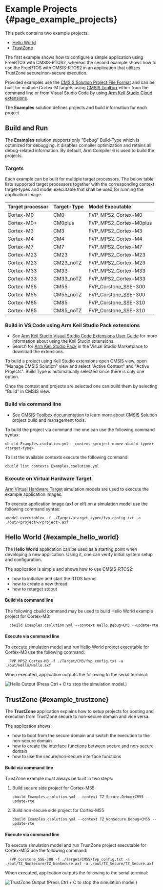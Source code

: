 # Example Projects {#page_example_projects}

This pack contains two example projects:

- [Hello World](#example_hello_world)
- [TrustZone](#example_trustzone)

The first example shows how to configure a simple application using FreeRTOS with CMSIS-RTOS2,
whereas the second example shows how to use the FreeRTOS with CMSIS-RTOS2 in an application
that utilizes TrustZone secure/non-secure execution.

Provided examples use the [CMSIS Solution Project File Format](https://open-cmsis-pack.github.io/cmsis-toolbox/YML-Input-Format/)
and can be built for multiple Cortex-M targets using [CMSIS Toolbox](https://open-cmsis-pack.github.io/cmsis-toolbox/)
either from the command line or from Visual Studio Code by using [Arm Keil Studio Cloud extensions](https://developer.arm.com/documentation/108029/0000/?lang=en).

The **Examples** solution defines projects and build information for each project.

## Build and Run

The **Examples** solution supports only "Debug" Build-Type which is optimized for debugging.
It disables compiler optimization and retains all debug-related information. By default,
Arm Compiler 6 is used to build the projects.

### Targets

Each example can be built for multiple target processors. The below table lists supported target
processors together with the corresponding context target-types and model executable that shall
be used for running the application image.

| Target processor | Target-Type | Model Executable       |
|:-----------------|:------------|:-----------------------|
| Cortex-M0        | CM0         | FVP_MPS2_Cortex-M0     |
| Cortex-M0+       | CM0plus     | FVP_MPS2_Cortex-M0plus |
| Cortex-M3        | CM3         | FVP_MPS2_Cortex-M3     |
| Cortex-M4        | CM4         | FVP_MPS2_Cortex-M4     |
| Cortex-M7        | CM7         | FVP_MPS2_Cortex-M7     |
| Cortex-M23       | CM23        | FVP_MPS2_Cortex-M23    |
| Cortex-M23       | CM23_noTZ   | FVP_MPS2_Cortex-M23    |
| Cortex-M33       | CM33        | FVP_MPS2_Cortex-M33    |
| Cortex-M33       | CM33_noTZ   | FVP_MPS2_Cortex-M33    |
| Cortex-M55       | CM55        | FVP_Corstone_SSE-300   |
| Cortex-M55       | CM55_noTZ   | FVP_Corstone_SSE-300   |
| Cortex-M85       | CM85        | FVP_Corstone_SSE-310   |
| Cortex-M85       | CM85_noTZ   | FVP_Corstone_SSE-310   |

### Build in VS Code using Arm Keil Studio Pack extensions

- See [Arm Keil Studio Visual Studio Code Extensions User Guide](https://developer.arm.com/documentation/108029/0000/?lang=en) for more information about using the Keil Studio extensions.
- Search for [Arm Keil Studio Pack](https://marketplace.visualstudio.com/items?itemName=Arm.keil-studio-pack) in the Visual Studio Marketplace to download the extensions.

To build a project using Keil Studio extensions open CMSIS view, open "Manage CMSIS Solution" view and select "Active Context" and "Active Projects". Build Type is automatically selected since there is only one option.

Once the context and projects are selected one can build them by selecting "Build" in CMSIS view.

### Build via command line

- See [CMSIS-Toolbox documentation](https://open-cmsis-pack.github.io/cmsis-toolbox/) to learn more about CMSIS Solution project build and management tools.

To build the project via command line one can use the following command syntax:

```shell
cbuild Examples.csolution.yml --context <project-name>.<build-type>+<target-type>
```

To list the available contexts execute the following command:

```shell
cbuild list contexts Examples.csolution.yml
```

### Execute on Virtual Hardware Target

[Arm Virtual Hardware Target](https://www.arm.com/products/development-tools/simulation/virtual-hardware) simulation models are used to execute the example application images.

To execute application image (axf or elf) on a simulation model use the following command syntax:

```shell
<model-executable> -f ./Target/<target_type>/fvp_config.txt -a ./out/<project>/<project>.axf
```

## Hello World {#example_hello_world}

The **Hello World** application can be used as a starting point when developing a new application. Using it, one can verify initial system setup and configuration.

The application is simple and shows how to use CMSIS-RTOS2:

- how to initialize and start the RTOS kernel
- how to create a new thread
- how to retarget stdout

#### Build via command line

The following cbuild command may be used to build Hello World example project for Cortex-M3:

```shell
  cbuild Examples.csolution.yml --context Hello.Debug+CM3 --update-rte
```

#### Execute via command line

To execute simulation model and run Hello World project executable for Cortex-M3 use the following command:

```shell
  FVP_MPS2_Cortex-M3 -f ./Target/CM3/fvp_config.txt -a ./out/Hello/Hello.axf
```

When executed, application outputs the following to the serial terminal:

![Hello Output](hello_out.png)
(Press Ctrl + C to stop the simulation model.)

## TrustZone {#example_trustzone}

The **TrustZone** application explains how to setup projects for booting and execution from TrustZone secure to non-secure domain and vice versa.

The application shows:

- how to boot from the secure domain and switch the execution to the non-secure domain
- how to create the interface functions between secure and non-secure domain
- how to use the secure/non-secure interface functions

#### Build via command line

TrustZone example must always be built in two steps:

1. Build secure side project for Cortex-M55
   ```shell
   cbuild Examples.csolution.yml --context TZ_Secure.Debug+CM55 --update-rte
   ```

2. Build non-secure side project for Cortex-M55
   ```shell
   cbuild Examples.csolution.yml --context TZ_NonSecure.Debug+CM55 --update-rte
   ```

#### Execute via command line

To execute simulation model and run TrustZone project executable for Cortex-M55 use the following command:

```shell
  FVP_Corstone_SSE-300 -f ./Target/CM55/fvp_config.txt -a ./out/TZ_NonSecure/TZ_NonSecure.axf -a ./out/TZ_Secure/TZ_Secure.axf
```

When executed, application outputs the following to the serial terminal:

![TrustZone Output](trustzone_out.png)
(Press Ctrl + C to stop the simulation model.)
